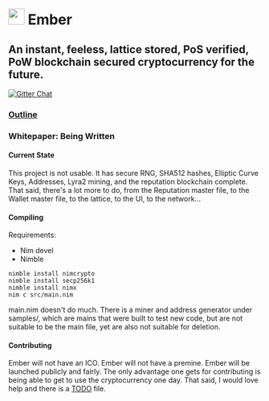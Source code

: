 # <img src="https://github.com/kayabaNerve/Ember/raw/master/logos/logo32.png" height="32px"/> Ember

## An instant, feeless, lattice stored, PoS verified, PoW blockchain secured cryptocurrency for the future.

[![Gitter Chat](https://badges.gitter.im/gitterHQ/gitter.png)](https://gitter.im/EmberCrypto/Lobby)

### [Outline](https://medium.com/@EmberCrypto/ember-cryptocurrency-d0df75e8170f)
### Whitepaper: Being  Written

#### Current State
This project is not usable. It has secure RNG, SHA512 hashes, Elliptic Curve Keys, Addresses, Lyra2 mining, and the reputation blockchain complete. That said, there's a lot more to do, from the Reputation master file, to the Wallet master file, to the lattice, to the UI, to the network...

#### Compiling

Requirements:

- Nim devel
- Nimble

```
nimble install nimcrypto
nimble install secp256k1
nimble install nimx
nim c src/main.nim
```
main.nim doesn't do much. There is a miner and address generator under samples/, which are mains that were built to test new code, but are not suitable to be the main file, yet are also not suitable for deletion.

#### Contributing
Ember will not have an ICO. Ember will not have a premine. Ember will be launched publicly and fairly. The only advantage one gets for contributing is being able to get to use the cryptocurrency one day. That said, I would love help and there is a [TODO](https://github.com/kayabaNerve/Ember/blob/master/TODO.md) file.
